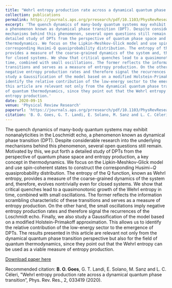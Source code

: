 ```yaml
---
title: "Wehrl entropy production rate across a dynamical quantum phase transition"
collection: publications
permalink: https://journals.aps.org/prresearch/pdf/10.1103/PhysRevResearch.2.033419
excerpt: 'The quench dynamics of many-body quantum systems may exhibit nonanalyticities in the Loschmidt echo,
a phenomenon known as dynamical phase transition (DPT). Despite considerable research into the underlying
mechanisms behind this phenomenon, several open questions still remain. Motivated by this, we put forth a
detailed study of DPTs from the perspective of quantum phase space and entropy production, a key concept in
thermodynamics. We focus on the Lipkin-Meshkov-Glick model and use spin-coherent states to construct the
corresponding Husimi-Q quasiprobability distribution. The entropy of the Q function, known as Wehrl entropy,
provides a measure of the coarse-grained dynamics of the system and, therefore, evolves nontrivially even
for closed systems. We show that critical quenches lead to a quasimonotonic growth of the Wehrl entropy in
time, combined with small oscillations. The former reflects the information scrambling characteristic of these
transitions and serves as a measure of entropy production. On the other hand, the small oscillations imply
negative entropy production rates and therefore signal the recurrences of the Loschmidt echo. Finally, we also
study a Gaussification of the model based on a modified Holstein-Primakoff approximation. This allows us to
identify the relative contribution of the low-energy sector to the emergence of DPTs. The results presented in
this article are relevant not only from the dynamical quantum phase transition perspective but also for the field
of quantum thermodynamics, since they point out that the Wehrl entropy can be used as a viable measure of
entropy production.'
date: 2020-09-15
venue: 'Physical Review Research'
paperurl: 'https://journals.aps.org/prresearch/pdf/10.1103/PhysRevResearch.2.033419'
citation: 'B. O. Goes, G. T. Landi, E. Solano, M. Sanz and L. C. Céleri, "Wehrl entropy production rate across a dynamical quantum phase transition”, Phys. Rev. Res., 2, 033419 (2020)'
---
```

The quench dynamics of many-body quantum systems may exhibit nonanalyticities in the Loschmidt echo,
a phenomenon known as dynamical phase transition (DPT). Despite considerable research into the underlying
mechanisms behind this phenomenon, several open questions still remain. Motivated by this, we put forth a
detailed study of DPTs from the perspective of quantum phase space and entropy production, a key concept in
thermodynamics. We focus on the Lipkin-Meshkov-Glick model and use spin-coherent states to construct the
corresponding Husimi$-Q$ quasiprobability distribution. The entropy of the Q function, known as Wehrl entropy,
provides a measure of the coarse-grained dynamics of the system and, therefore, evolves nontrivially even
for closed systems. We show that critical quenches lead to a quasimonotonic growth of the Wehrl entropy in
time, combined with small oscillations. The former reflects the information scrambling characteristic of these
transitions and serves as a measure of entropy production. On the other hand, the small oscillations imply
negative entropy production rates and therefore signal the recurrences of the Loschmidt echo. Finally, we also
study a Gaussification of the model based on a modified Holstein-Primakoff approximation. This allows us to
identify the relative contribution of the low-energy sector to the emergence of DPTs. The results presented in
this article are relevant not only from the dynamical quantum phase transition perspective but also for the field
of quantum thermodynamics, since they point out that the Wehrl entropy can be used as a viable measure of
entropy production.

[Download paper here](https://journals.aps.org/prresearch/pdf/10.1103/PhysRevResearch.2.033419)

Recommended citation: **B. O. Goes**, G. T. Landi, E. Solano, M. Sanz and L. C. Céleri, "Wehrl entropy production rate across a dynamical quantum phase transition”, Phys. Rev. Res., 2, 033419 (2020).
